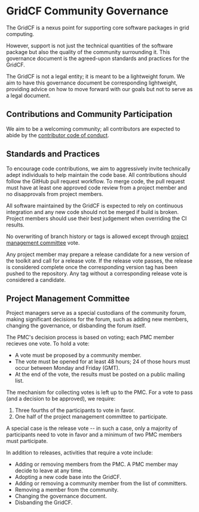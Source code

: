 
GridCF Community Governance
===========================

The GridCF is a nexus point for supporting core software packages in grid computing.

However, support is not just the technical quantities of the software package but also
the quality of the community surrounding it.  This governance document is the agreed-upon
standards and practices for the GridCF.

The GridCF is not a legal entity; it is meant to be a lightweight forum.  We aim to have
this governance document be corresponding lightweight, providing advice on how to move
forward with our goals but not to serve as a legal document.

Contributions and Community Participation
-----------------------------------------

We aim to be a welcoming community; all contributors are expected to abide by the [contributor
code of conduct](http://contributor-covenant.org/version/1/4).

Standards and Practices
-----------------------

To encourage code contributions, we aim to aggressively invite technically adept individuals to
help maintain the code base.  All contributions should follow the GitHub pull request workflow.
To merge code, the pull request must have at least one approved code review from a project member
and no disapprovals from project members.

All software maintained by the GridCF is expected to rely on continuous integration and any new
code should not be merged if build is broken.  Project members should use their best judgement
when overriding the CI results.

No overwriting of branch history or tags is allowed except through [project management committee](#project-management-committee) vote.

Any project member may prepare a release candidate for a new version of the toolkit and call for
a release vote.  If the release vote passes, the release is considered complete once the corresponding
version tag has been pushed to the repository.  Any tag without a corresponding release vote is
considered a candidate.

Project Management Committee
---------------------------

Project managers serve as a special custodians of the community forum, making significant decisions
for the forum, such as adding new members, changing the governance, or disbanding the forum itself.

The PMC's decision process is based on voting; each PMC member recieves one vote.  To hold a vote:

- A vote must be proposed by a community member.
- The vote must be opened for at least 48 hours; 24 of those hours must occur between Monday and Friday (GMT).
- At the end of the vote, the results must be posted on a public mailing list.

The mechanism for collecting votes is left up to the PMC.  For a vote to pass (and a decision to be approved), we require:

1. Three fourths of the participants to vote in favor.
2. One half of the project management committee to participate.

A special case is the release vote -- in such a case, only a majority of participants need to vote in favor and a minimum of two PMC members must participate.

In addition to releases, activities that require a vote include:

- Adding or removing members from the PMC.  A PMC member may decide to leave at any time.
- Adopting a new code base into the GridCF.
- Adding or removing a community member from the list of committers.
- Removing a member from the community.
- Changing the governance document.
- Disbanding the GridCF.


